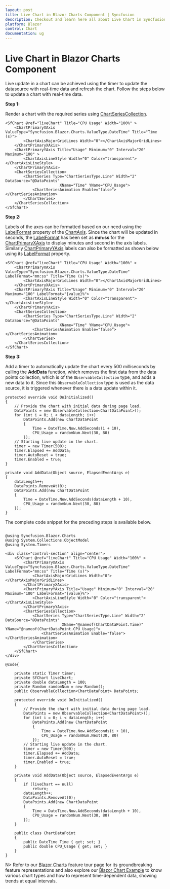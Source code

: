 ```yaml
---
layout: post
title: Live Chart in Blazor Charts Component | Syncfusion
description: Checkout and learn here all about Live Chart in Syncfusion Blazor Charts component and much more details.
platform: Blazor
control: Chart
documentation: ug
---
```


<!-- markdownlint-disable MD036 -->

# Live Chart in Blazor Charts Component

Live update in a chart can be achieved using the timer to update the datasource with real-time data and refresh the chart. Follow the steps below to update a chart with real-time data.

**Step 1:**

Render a chart with the required series using [ChartSeriesCollection](https://help.syncfusion.com/cr/blazor/Syncfusion.Blazor.Charts.ChartSeriesCollection.html).

```cshtml
<SfChart @ref="liveChart" Title="CPU Usage" Width="100%" >
    <ChartPrimaryXAxis ValueType="Syncfusion.Blazor.Charts.ValueType.DateTime" Title="Time (s)">
        <ChartAxisMajorGridLines Width="0"></ChartAxisMajorGridLines>
    </ChartPrimaryXAxis>
    <ChartPrimaryYAxis Title="Usage" Minimum="0" Interval="20" Maximum="100" >
        <ChartAxisLineStyle Width="0" Color="transparent"></ChartAxisLineStyle>
    </ChartPrimaryYAxis>
    <ChartSeriesCollection>
        <ChartSeries Type="ChartSeriesType.Line" Width="2" DataSource="@DataPoints"
                        XName="Time" YName="CPU_Usage">
            <ChartSeriesAnimation Enable="false"></ChartSeriesAnimation>
        </ChartSeries>
    </ChartSeriesCollection>
</SfChart>
```

**Step 2:**

Labels of the axes can be formatted based on our need using the [LabelFormat](https://help.syncfusion.com/cr/blazor/Syncfusion.Blazor.Charts.ChartCommonAxis.html#Syncfusion_Blazor_Charts_ChartCommonAxis_Format) property of the [ChartAxis](https://help.syncfusion.com/cr/blazor/Syncfusion.Blazor.Charts.ChartAxis.html). Since the chart will be updated in seconds, the [LabelFormat](https://help.syncfusion.com/cr/blazor/Syncfusion.Blazor.Charts.ChartCommonAxis.html#Syncfusion_Blazor_Charts_ChartCommonAxis_Format) has been set as **mm:ss** for the [ChartPrimaryXAxis](https://help.syncfusion.com/cr/blazor/Syncfusion.Blazor.Charts.ChartPrimaryXAxis.html) to display minutes and second in the axis labels. Similarly [ChartPrimaryYAxis](https://help.syncfusion.com/cr/blazor/Syncfusion.Blazor.Charts.ChartPrimaryYAxis.html) labels can also be formatted as shown below using its [LabelFormat](https://help.syncfusion.com/cr/blazor/Syncfusion.Blazor.Charts.ChartCommonAxis.html#Syncfusion_Blazor_Charts_ChartCommonAxis_Format) property.

```cshtml
<SfChart @ref="liveChart" Title="CPU Usage" Width="100%" >
    <ChartPrimaryXAxis ValueType="Syncfusion.Blazor.Charts.ValueType.DateTime" LabelFormat="mm:ss" Title="Time (s)">
        <ChartAxisMajorGridLines Width="0"></ChartAxisMajorGridLines>
    </ChartPrimaryXAxis>
    <ChartPrimaryYAxis Title="Usage" Minimum="0" Interval="20" Maximum="100" LabelFormat="{value}%">
        <ChartAxisLineStyle Width="0" Color="transparent"></ChartAxisLineStyle>
    </ChartPrimaryYAxis>
    <ChartSeriesCollection>
        <ChartSeries Type="ChartSeriesType.Line" Width="2" DataSource="@DataPoints"
                        XName="Time" YName="CPU_Usage">
            <ChartSeriesAnimation Enable="false"></ChartSeriesAnimation>
        </ChartSeries>
    </ChartSeriesCollection>
</SfChart>
```

**Step 3:**

Add a timer to automatically update the chart every 500 milliseconds by calling the **AddData** function, which removes the first data from the data points collection, which is of the `ObservableCollection` type, and adds a new data to it. Since this `ObservableCollection` type is used as the data source, it is triggered whenever there is a data update within it.

```cshtml
protected override void OnInitialized()
{
    // Provide the chart with initial data during page load.
    DataPoints = new ObservableCollection<ChartDataPoint>();
    for (int i = 0; i < dataLength; i++)
        DataPoints.Add(new ChartDataPoint
        {
            Time = DateTime.Now.AddSeconds(i + 10),
            CPU_Usage = randomNum.Next(30, 80)
        });
    // Starting live update in the chart.
    timer = new Timer(500);
    timer.Elapsed += AddData;
    timer.AutoReset = true;
    timer.Enabled = true;
}

private void AddData(Object source, ElapsedEventArgs e)
{
    dataLength++;
    DataPoints.RemoveAt(0);
    DataPoints.Add(new ChartDataPoint
    {
        Time = DateTime.Now.AddSeconds(dataLength + 10),
        CPU_Usage = randomNum.Next(30, 80)
    });
}
```

The complete code snippet for the preceding steps is available below.

```cshtml

@using Syncfusion.Blazor.Charts
@using System.Collections.ObjectModel
@using System.Timers

<div class="control-section" align="center">
    <SfChart @ref="liveChart" Title="CPU Usage" Width="100%" >
        <ChartPrimaryXAxis ValueType="Syncfusion.Blazor.Charts.ValueType.DateTime" LabelFormat="mm:ss" Title="Time (s)">
            <ChartAxisMajorGridLines Width="0"></ChartAxisMajorGridLines>
        </ChartPrimaryXAxis>
        <ChartPrimaryYAxis Title="Usage" Minimum="0" Interval="20" Maximum="100" LabelFormat="{value}%">
            <ChartAxisLineStyle Width="0" Color="transparent"></ChartAxisLineStyle>
        </ChartPrimaryYAxis>
        <ChartSeriesCollection>
            <ChartSeries Type="ChartSeriesType.Line" Width="2" DataSource="@DataPoints"
                         XName="@nameof(ChartDataPoint.Time)" YName="@nameof(ChartDataPoint.CPU_Usage)">
                <ChartSeriesAnimation Enable="false"></ChartSeriesAnimation>
            </ChartSeries>
        </ChartSeriesCollection>
    </SfChart>
</div>

@code{

    private static Timer timer;
    private SfChart liveChart;
    private double dataLength = 100;
    private Random randomNum = new Random();
    public ObservableCollection<ChartDataPoint> DataPoints;

    protected override void OnInitialized()
    {
        // Provide the chart with initial data during page load.
        DataPoints = new ObservableCollection<ChartDataPoint>();
        for (int i = 0; i < dataLength; i++)
            DataPoints.Add(new ChartDataPoint
            {
                Time = DateTime.Now.AddSeconds(i + 10),
                CPU_Usage = randomNum.Next(30, 80)
            });
        // Starting live update in the chart.
        timer = new Timer(500);
        timer.Elapsed += AddData;
        timer.AutoReset = true;
        timer.Enabled = true;
    }

    private void AddData(Object source, ElapsedEventArgs e)
    {
        if (liveChart == null)
            return;
        dataLength++;
        DataPoints.RemoveAt(0);
        DataPoints.Add(new ChartDataPoint
        {
            Time = DateTime.Now.AddSeconds(dataLength + 10),
            CPU_Usage = randomNum.Next(30, 80)
        });
    }

    public class ChartDataPoint
    {
        public DateTime Time { get; set; }
        public double CPU_Usage { get; set; }
    }
}

```

N> Refer to our [Blazor Charts](https://www.syncfusion.com/blazor-components/blazor-charts) feature tour page for its groundbreaking feature representations and also explore our [Blazor Chart Example](https://blazor.syncfusion.com/demos/chart/line?theme=bootstrap4) to know various chart types and how to represent time-dependent data, showing trends at equal intervals.
